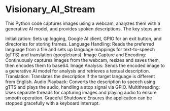 # Visionary_AI_Stream 
This Python code captures images using a webcam, analyzes them with a generative AI model, and provides spoken descriptions. The key steps are:

Initialization: Sets up logging, Google AI client, GPIO for an exit button, and directories for storing frames.
Language Handling: Reads the preferred language from a file and sets up language mappings for text-to-speech (gTTS) and translation (googletrans).
Image Capture and Encoding: Continuously captures images from the webcam, resizes and saves them, then encodes them to base64.
Image Analysis: Sends the encoded image to a generative AI model for analysis and retrieves a textual description.
Translation: Translates the description if the target language is different from English.
Audio Playback: Converts the description to speech using gTTS and plays the audio, handling a stop signal via GPIO.
Multithreading: Uses separate threads for capturing images and playing audio to ensure smooth operation.
Graceful Shutdown: Ensures the application can be stopped gracefully with a keyboard interrupt.
